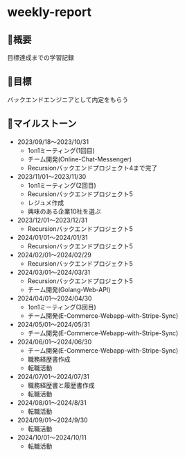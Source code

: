 # weekly-report

## 🌱概要

目標達成までの学習記録

## 🚀目標

バックエンドエンジニアとして内定をもらう

## 📆マイルストーン

- 2023/09/18〜2023/10/31
    - 1on1ミーティング(1回目)
    - チーム開発(Online-Chat-Messenger)
    - Recursionバックエンドプロジェクト4まで完了
- 2023/11/01〜2023/11/30
    - 1on1ミーティング(2回目)
    - Recursionバックエンドプロジェクト5
    - レジュメ作成
    - 興味のある企業10社を選ぶ
- 2023/12/01〜2023/12/31
    - Recursionバックエンドプロジェクト5
- 2024/01/01〜2024/01/31
    - Recursionバックエンドプロジェクト5
- 2024/02/01〜2024/02/29
    - Recursionバックエンドプロジェクト5
- 2024/03/01〜2024/03/31
    - Recursionバックエンドプロジェクト5
    - チーム開発(Golang-Web-API)
- 2024/04/01〜2024/04/30
    - 1on1ミーティング(3回目)
    - チーム開発(E-Commerce-Webapp-with-Stripe-Sync)
- 2024/05/01〜2024/05/31
    - チーム開発(E-Commerce-Webapp-with-Stripe-Sync)
- 2024/06/01〜2024/06/30
    - チーム開発(E-Commerce-Webapp-with-Stripe-Sync)
    - 職務経歴書作成
    - 転職活動
- 2024/07/01〜2024/07/31
    - 職務経歴書と履歴書作成
    - 転職活動
- 2024/08/01〜2024/8/31
    - 転職活動
- 2024/09/01〜2024/9/30
    - 転職活動
- 2024/10/01〜2024/10/11
    - 転職活動
